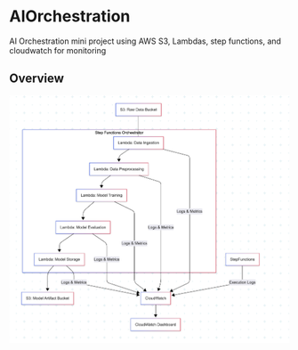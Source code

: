 # AIOrchestration
AI Orchestration mini project using AWS S3, Lambdas, step functions, and cloudwatch for monitoring


## Overview 

![Architecture Diagram](images/SystemDesignDiagram.png)